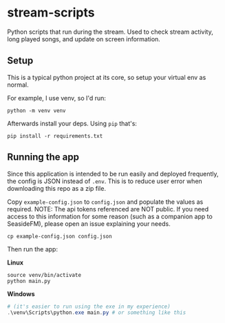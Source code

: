 # stream-scripts
Python scripts that run during the stream. Used to check stream activity, long played songs, and update on screen information.

## Setup
This is a typical python project at its core, so setup your virtual env as normal.

For example, I use venv, so I'd run:

```shell
python -m venv venv
```

Afterwards install your deps. Using `pip` that's:

```shell
pip install -r requirements.txt
```

## Running the app
Since this application is intended to be run easily and deployed frequently, the config is JSON instead of `.env`. This is to reduce user error
when downloading this repo as a zip file.

Copy `example-config.json` to `config.json` and populate the values as required. NOTE: The api tokens referenced are NOT public. If you need access to this information
for some reason (such as a companion app to SeasideFM), please open an issue explaining your needs.

```shell
cp example-config.json config.json
```

Then run the app:

**Linux**
```shell
source venv/bin/activate
python main.py
```

**Windows**
```powershell
# (it's easier to run using the exe in my experience)
.\venv\Scripts\python.exe main.py # or something like this
```



